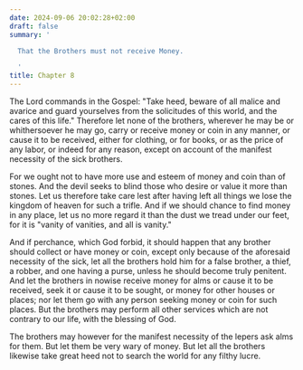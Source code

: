 ```yaml
---
date: 2024-09-06 20:02:28+02:00
draft: false
summary: '

  That the Brothers must not receive Money.

  '
title: Chapter 8
---
```






The Lord commands in the Gospel: "Take heed, beware of all malice and avarice and guard yourselves from the solicitudes of this world, and the cares of this life." Therefore let none of the brothers, wherever he may be or whithersoever he may go, carry or receive money or coin in any manner, or cause it to be received, either for clothing, or for books, or as the price of any labor, or indeed for any reason, except on account of the manifest necessity of the sick brothers.

For we ought not to have more use and esteem of money and coin than of stones. And the devil seeks to blind those who desire or value it more than stones. Let us therefore take care lest after having left all things we lose the kingdom of heaven for such a trifle. And if we should chance to find money in any place, let us no more regard it than the dust we tread under our feet, for it is "vanity of vanities, and all is vanity." 

And if perchance, which God forbid, it should happen that any brother should collect or have money or coin, except only because of the aforesaid necessity of the sick, let all the brothers hold him for a false brother, a thief, a robber, and one having a purse, unless he should become truly penitent. And let the brothers in nowise receive money for alms or cause it to be received, seek it or cause it to be sought, or money for other houses or places; nor let them go with any person seeking money or coin for such places. But the brothers may perform all other services which are not contrary to our life, with the blessing of God. 

The brothers may however for the manifest necessity of the lepers ask alms for them. But let them be very wary of money. But let all the brothers likewise take great heed not to search the world for any filthy lucre.

